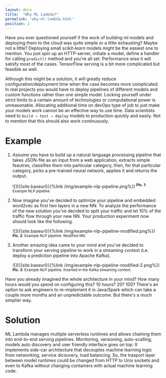 ```yaml
---
layout: docs
title:  "Why ML Lambda?"
permalink: 'why-ml-lambda.html'
position: 2
---
```



Have you ever questioned yourself if the work of building ml models and deploying them to the cloud was quite simple or a little exhausting? Maybe not a little? Deploying small _scikit-learn_ models might be the easiest one to mention. You just spin up an HTTP-server, initiate a model, define a handler for calling `predict()` method and you're all set. Performance wise it will satisfy most of the cases. TensorFlow serving is a bit more complicated but feasible as well.

Although this might be a solution, it will greatly reduce configuration/deployment time when the case becomes more complicated. In real projects you would have to deploy pipelines of different models and custom functions rather than one simple model. Locking yourself under strict limits to a certain amount of technologies or computational power is unreasonable. Allocating additional time on devOps type of job to just make your models work cannot be an effective way to use time. Data scientists need to `build → test → deploy` models to production quickly and easily. Not to mention that this should also work continuously.

# Example

1. Assume you have to build up a natural language processing pipeline that takes JSON-file as an input from a web application, extracts simple feautres, classifies them into particular category, then, for that particular category, picks a pre-trained neural network, applies it and returns the output. 

	![]({{site.baseurl}}{%link /img/example-nlp-pipeline.png%})
	<sup>__Pic. 1__: Example NLP pipeline.</sup>

2. Now imagine you've decided to optimize your pipeline and embedded word2vec as first two layers in a new NN. To analyze the performance of the new solution you've decided to split your traffic and let 10% of the traffic flow through your new NN. Your production experiment now should look like the following. 

	![]({{site.baseurl}}{%link /img/example-nlp-pipeline-modified.png%})
	<sup>__Pic. 2__: Example NLP pipeline. Modified NN.</sup>

3. Another amazing idea came to your mind and you've decided to transform your serving pipeline to work in a streaming context (i.e. deploy a prediction pipeline into Apache Kafka).
	
	![]({{site.baseurl}}{%link /img/example-nlp-pipeline-modified-2.png%})
	<sup>__Pic. 3__: Example NLP pipeline. Inserted in the Kafka streaming context.</sup>

Have you already imagined the whole architecture in your mind? How many hours would you spend on configuring this? 10 hours? 20? 100? There's an option to ask engineers to re-implement it in Java/Spark which can take a couple more months and an unpredictable outcome. But there's a much simplier way. 


# Solution

ML Lambda manages multiple serverless runtimes and allows chaining them into end-to-end serving pipelines. Monitoring, versioning, auto-scalling, models auto discovery and user friendly interface goes on top. It implements side-car architecture that decouples machine learning logic from networking, service dicsovery, load balancing. So, the trasport layer between model runtimes could be changed from HTTP to Unix sockets and even to Kafka without changing containers with actual machine learning code. 